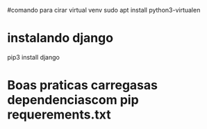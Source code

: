 #comando para cirar virtual venv
sudo apt install python3-virtualen

# instalando django
pip3 install django

# Boas praticas carregasas dependenciascom pip requerements.txt